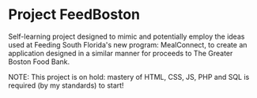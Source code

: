 # Project FeedBoston
Self-learning project designed to mimic and potentially employ the ideas used at Feeding South Florida's new program: MealConnect, to create an application designed in a similar manner for proceeds to The Greater Boston Food Bank.


NOTE: This project is on hold: mastery of HTML, CSS, JS, PHP and SQL is required (by my standards) to start!
